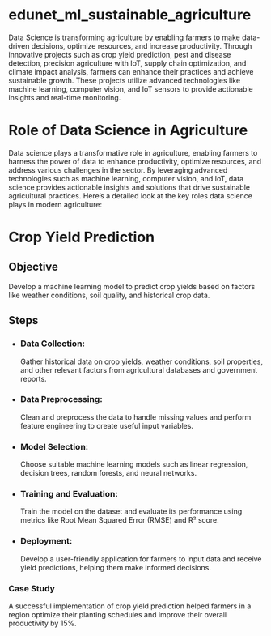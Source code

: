 # edunet_ml_sustainable_agriculture
Data Science is transforming agriculture by enabling farmers to make data-driven decisions, optimize resources, and increase productivity. Through innovative projects such as crop yield prediction, pest and disease detection, precision agriculture with IoT, supply chain optimization, and climate impact analysis, farmers can enhance their practices and achieve sustainable growth. These projects utilize advanced technologies like machine learning, computer vision, and IoT sensors to provide actionable insights and real-time monitoring.

<h1>Role of Data Science in Agriculture</h1>
Data science plays a transformative role in agriculture, enabling farmers to harness the power of data to enhance productivity, optimize resources, and address various challenges in the sector. By leveraging advanced technologies such as machine learning, computer vision, and IoT, data science provides actionable insights and solutions that drive sustainable agricultural practices. Here’s a detailed look at the key roles data science plays in modern agriculture:

<h1>Crop Yield Prediction</h1>
<h2>Objective</h2>
Develop a machine learning model to predict crop yields based on factors like weather conditions, soil quality, and historical crop data.
<h2>Steps</h2>
<ul><li><h3>Data Collection: </h3>Gather historical data on crop yields, weather conditions, soil properties, and other relevant factors from agricultural databases and government reports.</li></ul>
<ul><li><h3>Data Preprocessing: </h3>Clean and preprocess the data to handle missing values and perform feature engineering to create useful input variables.</li></ul>
<ul><li><h3>Model Selection: </h3>Choose suitable machine learning models such as linear regression, decision trees, random forests, and neural networks.</li></ul>
<ul><li><h3>Training and Evaluation: </h3>Train the model on the dataset and evaluate its performance using metrics like Root Mean Squared Error (RMSE) and R² score.</li></ul>
<ul><li><h3>Deployment: </h3>Develop a user-friendly application for farmers to input data and receive yield predictions, helping them make informed decisions.</li></ul>
<h3>Case Study</h3>
A successful implementation of crop yield prediction helped farmers in a region optimize their planting schedules and improve their overall productivity by 15%.
